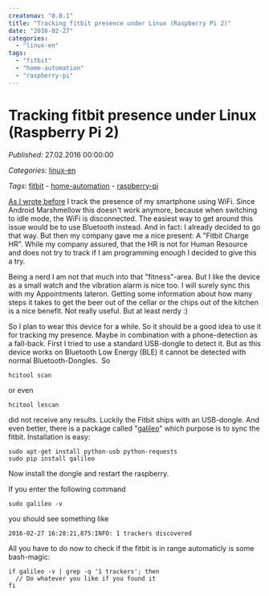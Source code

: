 ```yaml
---
createnav: "0.0.1"
title: "Tracking fitbit presence under Linux (Raspberry Pi 2)"
date: "2016-02-27"
categories: 
  - "linux-en"
tags: 
  - "fitbit"
  - "home-automation"
  - "raspberry-pi"
---
```

# Tracking fitbit presence under Linux (Raspberry Pi 2)
_Published:_ 27.02.2016 00:00:00

_Categories_: [linux-en](//en/categories#linux-en)

_Tags_: [fitbit](//en/tags#fitbit) - [home-automation](//en/tags#home-automation) - [raspberry-pi](//en/tags#raspberry-pi)


[As I wrote before](http://dotnet.work/2016/01/automate-your-synology-surveillancestation-with-some-simple-linux-commands/) I track the presence of my smartphone using WiFi. Since Android Marshmellow this doesn't work anymore, because when switching to idle mode, the WiFi is disconnected. The easiest way to get around this issue would be to use Bluetooth instead. And in fact: I already decided to go that way. But then my company gave me a nice present: A "Fitbit Charge HR". While my company assured, that the HR is not for Human Resource and does not try to track if I am programming enough I decided to give this a try.

Being a nerd I am not that much into that "fitness"-area. But I like the device as a small watch and the vibration alarm is nice too. I will surely sync this with my Appointments lateron. Getting some information about how many steps it takes to get the beer out of the cellar or the chips out of the kitchen is a nice benefit. Not really useful. But at least nerdy :)

So I plan to wear this device for a while. So it should be a good idea to use it for tracking my presence. Maybe in combination with a phone-detection as a fall-back. First I tried to use a standard USB-dongle to detect it. But as this device works on Bluetooth Low Energy (BLE) it cannot be detected with normal Bluetooth-Dongles.  So
```
hcitool scan
```

or even
```
hcitool lescan
```

did not receive any results. Luckily the Fitbit ships with an USB-dongle. And even better, there is a package called "[galileo](https://bitbucket.org/benallard/galileo)" which purpose is to sync the fitbit. Installation is easy:
```
sudo apt-get install python-usb python-requests
sudo pip install galileo
```

Now install the dongle and restart the raspberry.

If you enter the following command
```
sudo galileo -v
```

you should see something like

```
2016-02-27 16:28:21,875:INFO: 1 trackers discovered
```

All you have to do now to check if the fitbit is in range automaticly is some bash-magic:

```
if galileo -v | grep -q '1 trackers'; then
  // Do whatever you like if you found it
fi
```
